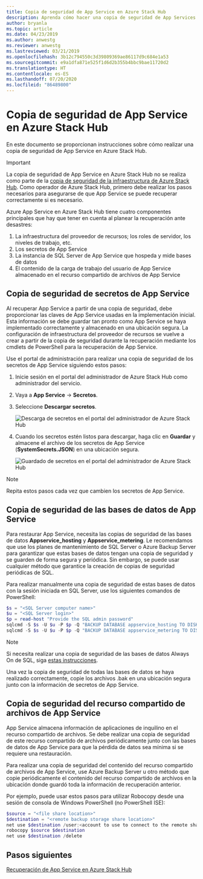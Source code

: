 ```yaml
---
title: Copia de seguridad de App Service en Azure Stack Hub
description: Aprenda cómo hacer una copia de seguridad de App Services en Azure Stack Hub.
author: bryanla
ms.topic: article
ms.date: 04/23/2019
ms.author: anwestg
ms.reviewer: anwestg
ms.lastreviewed: 03/21/2019
ms.openlocfilehash: 3b12c794550c3d39809369ae86117d9c684e1a53
ms.sourcegitcommit: e9a1dfa871e525f1d6d2b355b4bbc9bae11720d2
ms.translationtype: HT
ms.contentlocale: es-ES
ms.lasthandoff: 07/20/2020
ms.locfileid: "86489800"
---
```

# <a name="back-up-app-service-on-azure-stack-hub"></a>Copia de seguridad de App Service en Azure Stack Hub

En este documento se proporcionan instrucciones sobre cómo realizar una copia de seguridad de App Service en Azure Stack Hub.

> [!IMPORTANT]
> La copia de seguridad de App Service en Azure Stack Hub no se realiza como parte de la [copia de seguridad de la infraestructura de Azure Stack Hub](azure-stack-backup-infrastructure-backup.md). Como operador de Azure Stack Hub, primero debe realizar los pasos necesarios para asegurarse de que App Service se puede recuperar correctamente si es necesario.

Azure App Service en Azure Stack Hub tiene cuatro componentes principales que hay que tener en cuenta al planear la recuperación ante desastres:
1. La infraestructura del proveedor de recursos; los roles de servidor, los niveles de trabajo, etc. 
2. Los secretos de App Service
3. La instancia de SQL Server de App Service que hospeda y mide bases de datos
4. El contenido de la carga de trabajo del usuario de App Service almacenado en el recurso compartido de archivos de App Service

## <a name="back-up-app-service-secrets"></a>Copia de seguridad de secretos de App Service
Al recuperar App Service a partir de una copia de seguridad, debe proporcionar las claves de App Service usadas en la implementación inicial. Esta información se debe guardar tan pronto como App Service se haya implementado correctamente y almacenado en una ubicación segura. La configuración de infraestructura del proveedor de recursos se vuelve a crear a partir de la copia de seguridad durante la recuperación mediante los cmdlets de PowerShell para la recuperación de App Service.

Use el portal de administración para realizar una copia de seguridad de los secretos de App Service siguiendo estos pasos: 

1. Inicie sesión en el portal del administrador de Azure Stack Hub como administrador del servicio.

2. Vaya a **App Service** -> **Secretos**. 

3. Seleccione **Descargar secretos**.

   ![Descarga de secretos en el portal del administrador de Azure Stack Hub](./media/app-service-back-up/download-secrets.png)

4. Cuando los secretos estén listos para descargar, haga clic en **Guardar** y almacene el archivo de los secretos de App Service (**SystemSecrets.JSON**) en una ubicación segura. 

   ![Guardado de secretos en el portal del administrador de Azure Stack Hub](./media/app-service-back-up/save-secrets.png)

> [!NOTE]
> Repita estos pasos cada vez que cambien los secretos de App Service.

## <a name="back-up-the-app-service-databases"></a>Copia de seguridad de las bases de datos de App Service
Para restaurar App Service, necesita las copias de seguridad de las bases de datos **Appservice_hosting** y **Appservice_metering**. Le recomendamos que use los planes de mantenimiento de SQL Server o Azure Backup Server para garantizar que estas bases de datos tengan una copia de seguridad y se guarden de forma segura y periódica. Sin embargo, se puede usar cualquier método que garantice la creación de copias de seguridad periódicas de SQL.

Para realizar manualmente una copia de seguridad de estas bases de datos con la sesión iniciada en SQL Server, use los siguientes comandos de PowerShell:

  ```powershell
  $s = "<SQL Server computer name>"
  $u = "<SQL Server login>" 
  $p = read-host "Provide the SQL admin password"
  sqlcmd -S $s -U $u -P $p -Q "BACKUP DATABASE appservice_hosting TO DISK = '<path>\hosting.bak'"
  sqlcmd -S $s -U $u -P $p -Q "BACKUP DATABASE appservice_metering TO DISK = '<path>\metering.bak'"
  ```

> [!NOTE]
> Si necesita realizar una copia de seguridad de las bases de datos Always On de SQL, siga [estas instrucciones](/sql/database-engine/availability-groups/windows/configure-backup-on-availability-replicas-sql-server?view=sql-server-2017). 

Una vez la copia de seguridad de todas las bases de datos se haya realizado correctamente, copie los archivos .bak en una ubicación segura junto con la información de secretos de App Service.

## <a name="back-up-the-app-service-file-share"></a>Copia de seguridad del recurso compartido de archivos de App Service
App Service almacena información de aplicaciones de inquilino en el recurso compartido de archivos. Se debe realizar una copia de seguridad de este recurso compartido de archivos periódicamente junto con las bases de datos de App Service para que la pérdida de datos sea mínima si se requiere una restauración.

Para realizar una copia de seguridad del contenido del recurso compartido de archivos de App Service, use Azure Backup Server u otro método que copie periódicamente el contenido del recurso compartido de archivos en la ubicación donde guardó toda la información de recuperación anterior.

Por ejemplo, puede usar estos pasos para utilizar Robocopy desde una sesión de consola de Windows PowerShell (no PowerShell ISE):

```powershell
$source = "<file share location>"
$destination = "<remote backup storage share location>"
net use $destination /user:<account to use to connect to the remote share in the format of domain\username> *
robocopy $source $destination
net use $destination /delete
```

## <a name="next-steps"></a>Pasos siguientes
[Recuperación de App Service en Azure Stack Hub](app-service-recover.md)
